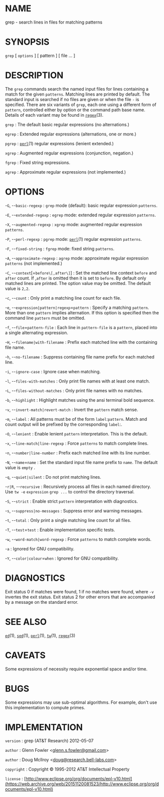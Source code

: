 # NAME

grep - search lines in files for matching patterns

# SYNOPSIS

`grep` \[ `options` \] \[ pattern \] \[ file ... \]

# DESCRIPTION

The `grep` commands search the named input files for lines containing
a match for the given `patterns`. Matching lines are printed by default.
The standard input is searched if no files are given or when the file
`-` is specified.
There are six variants of `grep`, each one using a different form of
`pattern`, controlled either by option or the command path base name.
Details of each variant may be found in
[`regex`](/web/20151120081523/http://www2.research.att.com:80/~astopen/man/man3/regex.html)(3).

`grep`
: The default basic regular expressions (no alternations.)

`egrep`
:   Extended regular expressions (alternations, one or more.)

`pgrep`
:   [`perl`](/web/20151120081523/http://www2.research.att.com:80/~astopen/man/man1/perl.html)(1)
    regular expressions (lenient extended.)

`xgrep`
:   Augmented regular expressions (conjunction, negation.)

`fgrep`
:   Fixed string expressions.

`agrep`
:   Approximate regular expressions (not implemented.)

# OPTIONS

-`G`, --`basic-regexp`
:   `grep` mode (default): basic regular expression `patterns`.

-`E`, --`extended-regexp`
:   `egrep` mode: extended regular expression `patterns`.

-`X`, --`augmented-regexp`
:   `xgrep` mode: augmented regular expression `patterns`.

-`P`, --`perl-regexp`
:   `pgrep` mode:
    [`perl`](/web/20151120081523/http://www2.research.att.com:80/~astopen/man/man1/perl.html)(1)
    regular expression `patterns`.

-`F`, --`fixed-string`
:   `fgrep` mode: fixed string `patterns`.

-`A`, --`approximate-regexp`
:   `agrep` mode: approximate regular expression `patterns`
    (not implemented.)

-`C`, --`context`\[=`before\[,after\]`\]
:   Set the matched line context `before` and `after` count. If ,`after`
    is omitted then it is set to `before`. By default only matched lines
    are printed. The option value may be omitted. The default value is
    `2,2`.

-`c`, --`count`
:   Only print a matching line count for each file.

-`e`, --`expression|pattern|regexp`=`pattern`
:   Specify a matching `pattern`. More than one `pattern`
    implies alternation. If this option is specified then the command
    line `pattern` must be omitted.

-`f`, --`file`=`pattern-file`
:   Each line in `pattern-file` is a `pattern`, placed into a single
    alternating expression.

-`H`, --`filename|with-filename`
:   Prefix each matched line with the containing file name.

-`h`, --`no-filename`
:   Suppress containing file name prefix for each matched line.

-`i`, --`ignore-case`
:   Ignore case when matching.

-`l`, --`files-with-matches`
:   Only print file names with at least one match.

-`L`, --`files-without-matches`
:   Only print file names with no matches.

-`b`, --`highlight`
:   Highlight matches using the ansi terminal bold sequence.

-`v`, --`invert-match|revert-match`
:   Invert the `pattern` match sense.

-`m`, --`label`
:   All patterns must be of the form `label`:`pattern`. Match and count
    output will be prefixed by the corresponding `label`:.

-`O`, --`lenient`
:   Enable lenient `pattern` interpretation. This is the default.

-`x`, --`line-match|line-regexp`
:   Force `patterns` to match complete lines.

-`n`, --`number|line-number`
:   Prefix each matched line with its line number.

-`N`, --`name`=`name`
:   Set the standard input file name prefix to `name`. The default value
    is `empty` .

-`q`, --`quiet|silent`
:   Do not print matching lines.

-`r|R`, --`recursive`
:   Recursively process all files in each named directory. Use `tw -e`
    `expression` `grep ...` to control the directory traversal.

-`S`, --`strict`
:   Enable strict `pattern` interpretation with diagnostics.

-`s`, --`suppress|no-messages`
:   Suppress error and warning messages.

-`t`, --`total`
:   Only print a single matching line count for all files.

-`T`, --`test`=`test`
:   Enable implementation specific tests.

-`w`, --`word-match|word-regexp`
:   Force `patterns` to match complete words.

-`a`
: Ignored for GNU compatibility.

-`Y`, --`color|colour`=`when`
:   Ignored for GNU compatibility.

# DIAGNOSTICS

Exit status 0 if matches were found, 1 if no matches were found, where
`-v` invertes the exit status. Exit status 2 for other errors that are
accompanied by a message on the standard error.

# SEE ALSO

[`ed`](/web/20151120081523/http://www2.research.att.com:80/~astopen/man/man1/ed.html)(1),
[`sed`](/web/20151120081523/http://www2.research.att.com:80/~astopen/man/man1/sed.html)(1),
[`perl`](/web/20151120081523/http://www2.research.att.com:80/~astopen/man/man1/perl.html)(1),
[`tw`](/web/20151120081523/http://www2.research.att.com:80/~astopen/man/man1/tw.html)(1),
[`regex`](/web/20151120081523/http://www2.research.att.com:80/~astopen/man/man3/regex.html)(3)

# CAVEATS

Some expressions of necessity require exponential space and/or time.

# BUGS

Some expressions may use sub-optimal algorithms. For example, don't use
this implementation to compute primes.

# IMPLEMENTATION

`version`
:   grep (AT&T Research) 2012-05-07

`author`
:   Glenn Fowler
    &lt;[glenn.s.fowler@gmail.com](https://web.archive.org/web/20151120081523/mailto:glenn.s.fowler@gmail.com)&gt;

`author`
:   Doug McIlroy
    &lt;[doug@research.bell-labs.com](https://web.archive.org/web/20151120081523/mailto:doug@research.bell-labs.com)&gt;

`copyright`
:   Copyright © 1995-2012 AT&T Intellectual Property

`license`
:   [http://www.eclipse.org/org/documents/epl-v10.html](https://web.archive.org/web/20151120081523/http://www.eclipse.org/org/documents/epl-v10.html)


